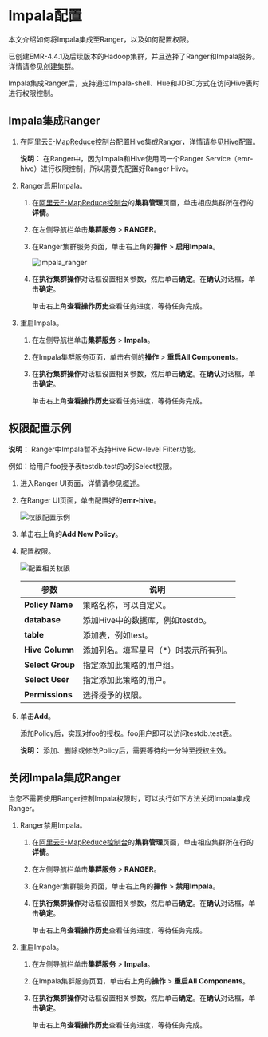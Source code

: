 # Impala配置

本文介绍如何将Impala集成至Ranger，以及如何配置权限。

已创建EMR-4.4.1及后续版本的Hadoop集群，并且选择了Ranger和Impala服务。详情请参见[创建集群](/cn.zh-CN/集群管理/集群配置/创建集群.md)。

Impala集成Ranger后，支持通过Impala-shell、Hue和JDBC方式在访问Hive表时进行权限控制。

## Impala集成Ranger

1.  在[阿里云E-MapReduce控制台](https://emr.console.aliyun.com/)配置Hive集成Ranger，详情请参见[Hive配置](/cn.zh-CN/集群类型/Hadoop集群/Ranger/组件集成/Hive配置.md)。

    **说明：** 在Ranger中，因为Impala和Hive使用同一个Ranger Service（emr-hive）进行权限控制，所以需要先配置好Ranger Hive。

2.  Ranger启用Impala。

    1.  在[阿里云E-MapReduce控制台](https://emr.console.aliyun.com/)的**集群管理**页面，单击相应集群所在行的**详情**。

    2.  在左侧导航栏单击**集群服务** \> **RANGER**。

    3.  在Ranger集群服务页面，单击右上角的**操作** \> **启用Impala**。

        ![Impala_ranger](https://static-aliyun-doc.oss-cn-hangzhou.aliyuncs.com/assets/img/zh-CN/3769623061/p175357.png)

    4.  在**执行集群操作**对话框设置相关参数，然后单击**确定**。在**确认**对话框，单击**确定**。

        单击右上角**查看操作历史**查看任务进度，等待任务完成。

3.  重启Impala。

    1.  在左侧导航栏单击**集群服务** \> **Impala**。

    2.  在Impala集群服务页面，单击右侧的**操作** \> **重启All Components**。

    3.  在**执行集群操作**对话框设置相关参数，然后单击**确定**。在**确认**对话框，单击**确定**。

        单击右上角**查看操作历史**查看任务进度，等待任务完成。


## 权限配置示例

**说明：** Ranger中Impala暂不支持Hive Row-level Filter功能。

例如：给用户foo授予表testdb.test的a列Select权限。

1.  进入Ranger UI页面，详情请参见[概述](/cn.zh-CN/集群类型/Hadoop集群/Ranger/概述.md)。

2.  在Ranger UI页面，单击配置好的**emr-hive**。

    ![权限配置示例](https://static-aliyun-doc.oss-cn-hangzhou.aliyuncs.com/assets/img/zh-CN/3370108951/p11509.png)

3.  单击右上角的**Add New Policy**。

4.  配置权限。

    ![配置相关权限](https://static-aliyun-doc.oss-cn-hangzhou.aliyuncs.com/assets/img/zh-CN/2814027951/p11510.png)

    |参数|说明|
    |--|--|
    |**Policy Name**|策略名称，可以自定义。|
    |**database**|添加Hive中的数据库，例如testdb。|
    |**table**|添加表，例如test。|
    |**Hive Column**|添加列名。填写星号（\*）时表示所有列。|
    |**Select Group**|指定添加此策略的用户组。|
    |**Select User**|指定添加此策略的用户。|
    |**Permissions**|选择授予的权限。|

5.  单击**Add**。

    添加Policy后，实现对foo的授权。foo用户即可以访问testdb.test表。

    **说明：** 添加、删除或修改Policy后，需要等待约一分钟至授权生效。


## 关闭Impala集成Ranger

当您不需要使用Ranger控制Impala权限时，可以执行如下方法关闭Impala集成Ranger。

1.  Ranger禁用Impala。

    1.  在[阿里云E-MapReduce控制台](https://emr.console.aliyun.com/)的**集群管理**页面，单击相应集群所在行的**详情**。

    2.  在左侧导航栏单击**集群服务** \> **RANGER**。

    3.  在Ranger集群服务页面，单击右上角的**操作** \> **禁用Impala**。

    4.  在**执行集群操作**对话框设置相关参数，然后单击**确定**。在**确认**对话框，单击**确定**。

        单击右上角**查看操作历史**查看任务进度，等待任务完成。

2.  重启Impala。

    1.  在左侧导航栏单击**集群服务** \> **Impala**。

    2.  在Impala集群服务页面，单击右上角的**操作** \> **重启All Components**。

    3.  在**执行集群操作**对话框设置相关参数，然后单击**确定**。在**确认**对话框，单击**确定**。

        单击右上角**查看操作历史**查看任务进度，等待任务完成。


